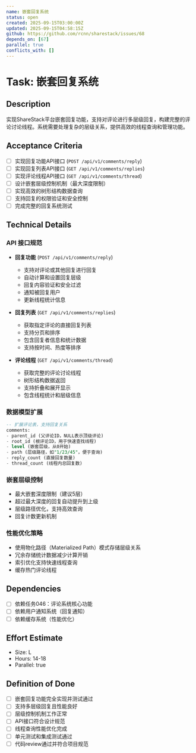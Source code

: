 ```yaml
---
name: 嵌套回复系统
status: open
created: 2025-09-15T03:00:00Z
updated: 2025-09-15T04:58:15Z
github: https://github.com/rcnn/sharestack/issues/68
depends_on: [67]
parallel: true
conflicts_with: []
---
```


# Task: 嵌套回复系统

## Description
实现ShareStack平台嵌套回复功能，支持对评论进行多层级回复，构建完整的评论讨论线程。系统需要处理复杂的层级关系，提供高效的线程查询和管理功能。

## Acceptance Criteria
- [ ] 实现回复功能API接口 (`POST /api/v1/comments/reply`)
- [ ] 实现回复列表API接口 (`GET /api/v1/comments/replies`)
- [ ] 实现评论线程API接口 (`GET /api/v1/comments/thread`)
- [ ] 设计嵌套层级控制机制（最大深度限制）
- [ ] 实现高效的树形结构数据查询
- [ ] 支持回复的权限验证和安全控制
- [ ] 完成完整的回复系统测试

## Technical Details

### API 接口规范
- **回复功能** (`POST /api/v1/comments/reply`)
  - 支持对评论或其他回复进行回复
  - 自动计算和设置回复层级
  - 回复内容验证和安全过滤
  - 通知被回复用户
  - 更新线程统计信息

- **回复列表** (`GET /api/v1/comments/replies`)
  - 获取指定评论的直接回复列表
  - 支持分页和排序
  - 包含回复者信息和统计数据
  - 支持按时间、热度等排序

- **评论线程** (`GET /api/v1/comments/thread`)
  - 获取完整的评论讨论线程
  - 树形结构数据返回
  - 支持折叠和展开显示
  - 包含线程统计和层级信息

### 数据模型扩展
```sql
-- 扩展评论表，支持回复关系
comments:
- parent_id (父评论ID，NULL表示顶级评论)
- root_id (根评论ID，用于快速查找线程)
- level (嵌套层级，从0开始)
- path (层级路径，如"1/23/45"，便于查询)
- reply_count (直接回复数量)
- thread_count (线程内总回复数)
```

### 嵌套层级控制
- 最大嵌套深度限制（建议5层）
- 超过最大深度的回复自动提升到上级
- 层级路径优化，支持高效查询
- 回复计数更新机制

### 性能优化策略
- 使用物化路径（Materialized Path）模式存储层级关系
- 冗余存储统计数据减少计算开销
- 索引优化支持快速线程查询
- 缓存热门评论线程

## Dependencies
- [ ] 依赖任务046：评论系统核心功能
- [ ] 依赖用户通知系统（回复通知）
- [ ] 依赖缓存系统（性能优化）

## Effort Estimate
- Size: L
- Hours: 14-18
- Parallel: true

## Definition of Done
- [ ] 嵌套回复功能完全实现并测试通过
- [ ] 支持多层级回复且性能良好
- [ ] 层级控制机制工作正常
- [ ] API接口符合设计规范
- [ ] 线程查询性能优化完成
- [ ] 单元测试和集成测试通过
- [ ] 代码review通过并符合项目规范